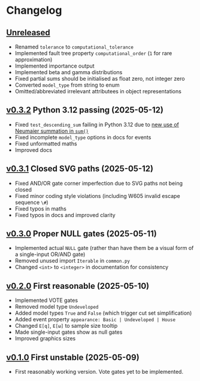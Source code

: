 # Changelog


## [Unreleased]

- Renamed `tolerance` to `computational_tolerance`
- Implemented fault tree property `computational_order` (`1` for rare approximation)
- Implemented importance output
- Implemented beta and gamma distributions
- Fixed partial sums should be initialised as float zero, not integer zero
- Converted `model_type` from string to enum
- Omitted/abbreviated irrelevant attributees in object representations


## [v0.3.2] Python 3.12 passing (2025-05-12)

- Fixed `test_descending_sum` failing in Python 3.12 due to [new use of Neumaier summation in `sum()`][python-3.12-other]
- Fixed incomplete `model_type` options in docs for events
- Fixed unformatted maths
- Improved docs


## [v0.3.1] Closed SVG paths (2025-05-12)

- Fixed AND/OR gate corner imperfection due to SVG paths not being closed
- Fixed minor coding style violations (including W605 invalid escape sequence `\#`)
- Fixed typos in maths
- Fixed typos in docs and improved clarity


## [v0.3.0] Proper NULL gates (2025-05-11)

- Implemented actual `NULL` gate (rather than have them be a visual form of a single-input OR/AND gate)
- Removed unused import `Iterable` in `common.py`
- Changed `<int>` to `<integer>` in documentation for consistency


## [v0.2.0] First reasonable (2025-05-10)

- Implemented VOTE gates
- Removed model type `Undeveloped`
- Added model types `True` and `False` (which trigger cut set simplification)
- Added event property `appearance: Basic | Undeveloped | House`
- Changed `E[q]`, `E[ω]` to sample size tooltip
- Made single-input gates show as null gates
- Improved graphics sizes


## [v0.1.0] First unstable (2025-05-09)

- First reasonably working version. Vote gates yet to be implemented.


[Unreleased]: https://github.com/public-fta/pfta/compare/v0.3.2...HEAD
[v0.3.2]: https://github.com/public-fta/pfta/compare/v0.3.1...v0.3.2
[v0.3.1]: https://github.com/public-fta/pfta/compare/v0.3.0...v0.3.1
[v0.3.0]: https://github.com/public-fta/pfta/compare/v0.2.0...v0.3.0
[v0.2.0]: https://github.com/public-fta/pfta/compare/v0.1.0...v0.2.0
[v0.1.0]: https://github.com/public-fta/pfta/releases/tag/v0.1.0

[python-3.12-other]: https://docs.python.org/3.12/whatsnew/3.12.html#other-language-changes
